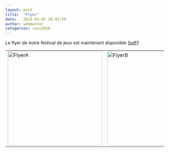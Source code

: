 ```yaml
---
layout: post
title:  "Flyer"
date:   2016-03-01 10:43:59
author: webmaster
categories: conv2016
---
```


Le flyer de notre festival de jeux est maintenant disponible [[pdf](/assets/Conv-Flyer-WEB-UL.pdf)]!
<table>
  <tr>
    <td> <img src="/assets/Conv-Flyer-WEB.jpg" alt="FlyerA" style="width: 300px;"/> </td>
    <td> <img src="/assets/Conv-Flyer-WEB2.jpg" alt="FlyerB" style="width: 300px;"/> </td> 
  </tr>
</table>



